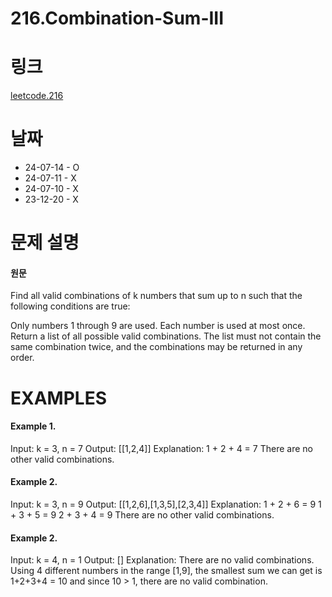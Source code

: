 # 216.Combination-Sum-III

# 링크
[leetcode.216](https://leetcode.com/problems/combination-sum-iii/description/?envType=study-plan-v2&envId=leetcode-75)

# 날짜
* 24-07-14 - O
* 24-07-11 - X
* 24-07-10 - X
* 23-12-20 - X

# 문제 설명
#### 원문


Find all valid combinations of k numbers that sum up to n such that the following conditions are true:

Only numbers 1 through 9 are used.
Each number is used at most once.
Return a list of all possible valid combinations. The list must not contain the same combination twice, and the combinations may be returned in any order.


# EXAMPLES
#### Example 1.


Input: k = 3, n = 7
Output: [[1,2,4]]
Explanation:
1 + 2 + 4 = 7
There are no other valid combinations.


#### Example 2.


Input: k = 3, n = 9
Output: [[1,2,6],[1,3,5],[2,3,4]]
Explanation:
1 + 2 + 6 = 9
1 + 3 + 5 = 9
2 + 3 + 4 = 9
There are no other valid combinations.


#### Example 2.


Input: k = 4, n = 1
Output: []
Explanation: There are no valid combinations.
Using 4 different numbers in the range [1,9], the smallest sum we can get is 1+2+3+4 = 10 and since 10 > 1, there are no valid combination.